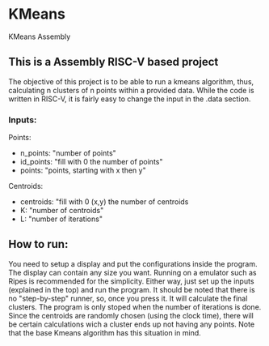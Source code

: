 # KMeans
KMeans Assembly

## This is a Assembly RISC-V based project

  The objective of this project is to be able to run a kmeans algorithm, thus, calculating n clusters of n points within a provided data.
  While the code is written in RISC-V, it is fairly easy to change the input in the .data section.

### Inputs:
  Points:
  - n_points: "number of points"
  - id_points: "fill with 0 the number of points"
  - points: "points, starting with x then y"
    
  Centroids:
  - centroids: "fill with 0 (x,y) the number of centroids
  - K: "number of centroids"
  - L: "number of iterations"

## How to run:
  You need to setup a display and put the configurations inside the program. The display can contain any size you want. Running on a emulator such as Ripes is recommended for the simplicity. Either way, just set up the inputs (explained in the top) and run the program. It should be noted that there is no "step-by-step" runner, so, once you press it. It will calculate the final clusters.
  The program is only stoped when the number of iterations is done. Since the centroids are randomly chosen (using the clock time), there will be certain calculations wich a cluster ends up not having any points. Note that the base Kmeans algorithm has this situation in mind.

